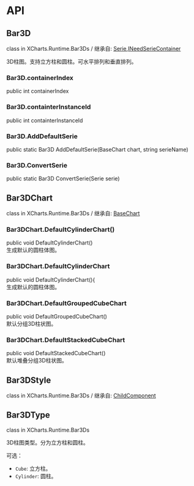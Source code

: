 # API

## Bar3D

class in XCharts.Runtime.Bar3Ds / 继承自: [Serie](https://xcharts-team.github.io/docs/api#serie),[INeedSerieContainer](https://xcharts-team.github.io/docs/api#ineedseriecontainer)

3D柱图。支持立方柱和圆柱。可水平排列和垂直排列。

### Bar3D.containerIndex

public int containerIndex  

### Bar3D.containterInstanceId

public int containterInstanceId  

### Bar3D.AddDefaultSerie

public static Bar3D AddDefaultSerie(BaseChart chart, string serieName)  

### Bar3D.ConvertSerie

public static Bar3D ConvertSerie(Serie serie)  

## Bar3DChart

class in XCharts.Runtime.Bar3Ds / 继承自: [BaseChart](https://xcharts-team.github.io/docs/api#basechart)

### Bar3DChart.DefaultCylinderChart()

public void DefaultCylinderChart()  
生成默认的圆柱体图。

### Bar3DChart.DefaultCylinderChart

public void DefaultCylinderChart(){  
生成默认的圆柱体图。

### Bar3DChart.DefaultGroupedCubeChart

public void DefaultGroupedCubeChart()  
默认分组3D柱状图。

### Bar3DChart.DefaultStackedCubeChart

public void DefaultStackedCubeChart()  
默认堆叠分组3D柱状图。

## Bar3DStyle

class in XCharts.Runtime.Bar3Ds / 继承自: [ChildComponent](https://xcharts-team.github.io/docs/api#childcomponent)

## Bar3DType

class in XCharts.Runtime.Bar3Ds

3D柱图类型。分为立方柱和圆柱。

可选：

- `Cube`: 立方柱。
- `Cylinder`: 圆柱。


